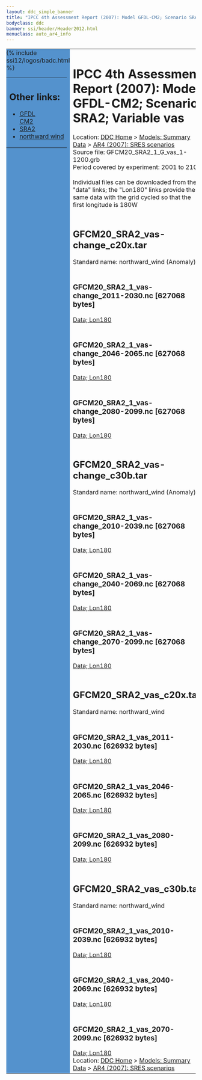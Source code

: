 ```yaml
---
layout: ddc_simple_banner
title: "IPCC 4th Assessment Report (2007): Model GFDL-CM2; Scenario SRA2; Variable vas"
bodyclass: ddc
banner: ssi/header/Header2012.html
menuclass: auto_ar4_info
---
```



<table width="100%" border="0" cellspacing="0" cellpadding="0" style="border-collapse: collapse;">
<tr style="margin:0;padding:0;border:0;">
<td style="margin:0;padding:0;border:0;height:1pt;width:150pt;background:#5492CD;" valign="top" >

<div id="lh-col2" class="auto_ar4_info">
<table class="menumain" bgcolor="#5492CD" cellspacing="0" width="100%" border="0">
<tr><td>
<h2> Other links:</h2>
<ul>
<li><a href="/auto/ar4/model-GFDL-CM2.html">GFDL<br/>CM2</a></li>
<li><a href="/auto/ar4/scenario-SRA2.html">SRA2</a></li>
<li><a href="/auto/ar4/var-northward_wind.html">northward wind</a></li>
</ul>
</td></tr>
{% include ssi12/logos/badc.html %}
</table>
</div>
</td>
<td><h1>IPCC 4th Assessment Report (2007): Model GFDL-CM2; Scenario SRA2; Variable vas</h1>

<!-- Breadcrumb1 -->
<div id="breadcrumb1" align="left">
Location: <a href="/index.html">DDC Home</a> > <a href="/sim/gcm_clim/">Models: Summary Data</a>
> <a href="/sim/gcm_clim/SRES_AR4/index.html">AR4 (2007): SRES scenarios</a>
</div>
<!-- End of Breadcrumb1 -->Source file: GFCM20_SRA2_1_G_vas_1-1200.grb
<br/>
Period covered by experiment: 2001 to 2100<br/>
<br/>Individual files can be downloaded from the "data" links; the "Lon180" links provide the same data
         with the grid cycled so that the first longitude is 180W<br/>
<br/><h2>GFCM20_SRA2_vas-change_c20x.tar</h2>
Standard name: northward_wind (Anomaly)<br>
<br/><h3>GFCM20_SRA2_1_vas-change_2011-2030.nc [627068 bytes]</h3>
<a href="/cgi-bin/downl/ar4_nc/vas/GFCM20_SRA2_1_vas-change_2011-2030.nc">Data; </a><a href="/cgi-bin/downl/ar4_nc/vas/GFCM20_SRA2_1_vas-change_2011-2030.cyto180.nc"> Lon180</a><br/>
<br/><h3>GFCM20_SRA2_1_vas-change_2046-2065.nc [627068 bytes]</h3>
<a href="/cgi-bin/downl/ar4_nc/vas/GFCM20_SRA2_1_vas-change_2046-2065.nc">Data; </a><a href="/cgi-bin/downl/ar4_nc/vas/GFCM20_SRA2_1_vas-change_2046-2065.cyto180.nc"> Lon180</a><br/>
<br/><h3>GFCM20_SRA2_1_vas-change_2080-2099.nc [627068 bytes]</h3>
<a href="/cgi-bin/downl/ar4_nc/vas/GFCM20_SRA2_1_vas-change_2080-2099.nc">Data; </a><a href="/cgi-bin/downl/ar4_nc/vas/GFCM20_SRA2_1_vas-change_2080-2099.cyto180.nc"> Lon180</a><br/>
<br/><h2>GFCM20_SRA2_vas-change_c30b.tar</h2>
Standard name: northward_wind (Anomaly)<br>
<br/><h3>GFCM20_SRA2_1_vas-change_2010-2039.nc [627068 bytes]</h3>
<a href="/cgi-bin/downl/ar4_nc/vas/GFCM20_SRA2_1_vas-change_2010-2039.nc">Data; </a><a href="/cgi-bin/downl/ar4_nc/vas/GFCM20_SRA2_1_vas-change_2010-2039.cyto180.nc"> Lon180</a><br/>
<br/><h3>GFCM20_SRA2_1_vas-change_2040-2069.nc [627068 bytes]</h3>
<a href="/cgi-bin/downl/ar4_nc/vas/GFCM20_SRA2_1_vas-change_2040-2069.nc">Data; </a><a href="/cgi-bin/downl/ar4_nc/vas/GFCM20_SRA2_1_vas-change_2040-2069.cyto180.nc"> Lon180</a><br/>
<br/><h3>GFCM20_SRA2_1_vas-change_2070-2099.nc [627068 bytes]</h3>
<a href="/cgi-bin/downl/ar4_nc/vas/GFCM20_SRA2_1_vas-change_2070-2099.nc">Data; </a><a href="/cgi-bin/downl/ar4_nc/vas/GFCM20_SRA2_1_vas-change_2070-2099.cyto180.nc"> Lon180</a><br/>
<br/><h2>GFCM20_SRA2_vas_c20x.tar</h2>
Standard name: northward_wind<br>
<br/><h3>GFCM20_SRA2_1_vas_2011-2030.nc [626932 bytes]</h3>
<a href="/cgi-bin/downl/ar4_nc/vas/GFCM20_SRA2_1_vas_2011-2030.nc">Data; </a><a href="/cgi-bin/downl/ar4_nc/vas/GFCM20_SRA2_1_vas_2011-2030.cyto180.nc"> Lon180</a><br/>
<br/><h3>GFCM20_SRA2_1_vas_2046-2065.nc [626932 bytes]</h3>
<a href="/cgi-bin/downl/ar4_nc/vas/GFCM20_SRA2_1_vas_2046-2065.nc">Data; </a><a href="/cgi-bin/downl/ar4_nc/vas/GFCM20_SRA2_1_vas_2046-2065.cyto180.nc"> Lon180</a><br/>
<br/><h3>GFCM20_SRA2_1_vas_2080-2099.nc [626932 bytes]</h3>
<a href="/cgi-bin/downl/ar4_nc/vas/GFCM20_SRA2_1_vas_2080-2099.nc">Data; </a><a href="/cgi-bin/downl/ar4_nc/vas/GFCM20_SRA2_1_vas_2080-2099.cyto180.nc"> Lon180</a><br/>
<br/><h2>GFCM20_SRA2_vas_c30b.tar</h2>
Standard name: northward_wind<br>
<br/><h3>GFCM20_SRA2_1_vas_2010-2039.nc [626932 bytes]</h3>
<a href="/cgi-bin/downl/ar4_nc/vas/GFCM20_SRA2_1_vas_2010-2039.nc">Data; </a><a href="/cgi-bin/downl/ar4_nc/vas/GFCM20_SRA2_1_vas_2010-2039.cyto180.nc"> Lon180</a><br/>
<br/><h3>GFCM20_SRA2_1_vas_2040-2069.nc [626932 bytes]</h3>
<a href="/cgi-bin/downl/ar4_nc/vas/GFCM20_SRA2_1_vas_2040-2069.nc">Data; </a><a href="/cgi-bin/downl/ar4_nc/vas/GFCM20_SRA2_1_vas_2040-2069.cyto180.nc"> Lon180</a><br/>
<br/><h3>GFCM20_SRA2_1_vas_2070-2099.nc [626932 bytes]</h3>
<a href="/cgi-bin/downl/ar4_nc/vas/GFCM20_SRA2_1_vas_2070-2099.nc">Data; </a><a href="/cgi-bin/downl/ar4_nc/vas/GFCM20_SRA2_1_vas_2070-2099.cyto180.nc"> Lon180</a><br/>
<!-- Breadcrumb2 -->
<div id="breadcrumb2" align="left">
Location: <a href="/index.html">DDC Home</a> > <a href="/sim/gcm_clim/">Models: Summary Data</a>
> <a href="/sim/gcm_clim/SRES_AR4/index.html">AR4 (2007): SRES scenarios</a>
</div>
<!-- End of Breadcrumb2 --></td></tr></table>
